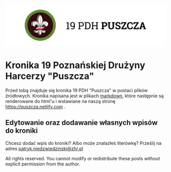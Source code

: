 ![](static/19pdh.png)

# Kronika 19 Poznańskiej Drużyny Harcerzy "Puszcza"

Przed tobą znajduje się kronika 19 PDH "Puszcza" w postaci plików źródłowych. Kronika napisana jest w plikach [markdown](https://www.markdownguide.org/getting-started), które następnie są renderowane do html'u i wstawiane na naszą stronę https://puszcza.netlify.com .

## Edytowanie oraz dodawanie własnych wpisów do kroniki

Chcesz dodać wpis do kroniki? Albo może znalazłeś literówkę? Prześlij na adres patryk.niedzwiedzinski@zhr.pl

All rights reserved. You cannot modify or redistribute these posts without explicit permission from the author.
